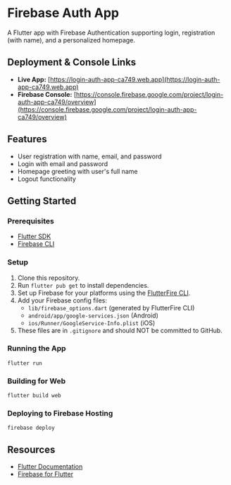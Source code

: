 
# Firebase Auth App


A Flutter app with Firebase Authentication supporting login, registration (with name), and a personalized homepage.

## Deployment & Console Links

- **Live App:** [https://login-auth-app-ca749.web.app](https://login-auth-app-ca749.web.app)
- **Firebase Console:** [https://console.firebase.google.com/project/login-auth-app-ca749/overview](https://console.firebase.google.com/project/login-auth-app-ca749/overview)

## Features
- User registration with name, email, and password
- Login with email and password
- Homepage greeting with user's full name
- Logout functionality

## Getting Started

### Prerequisites
- [Flutter SDK](https://flutter.dev/docs/get-started/install)
- [Firebase CLI](https://firebase.google.com/docs/cli)

### Setup
1. Clone this repository.
2. Run `flutter pub get` to install dependencies.
3. Set up Firebase for your platforms using the [FlutterFire CLI](https://firebase.flutter.dev/docs/cli/).
4. Add your Firebase config files:
   - `lib/firebase_options.dart` (generated by FlutterFire CLI)
   - `android/app/google-services.json` (Android)
   - `ios/Runner/GoogleService-Info.plist` (iOS)
5. These files are in `.gitignore` and should NOT be committed to GitHub.

### Running the App
```
flutter run
```

### Building for Web
```
flutter build web
```

### Deploying to Firebase Hosting
```
firebase deploy
```

## Resources
- [Flutter Documentation](https://docs.flutter.dev/)
- [Firebase for Flutter](https://firebase.flutter.dev/)
